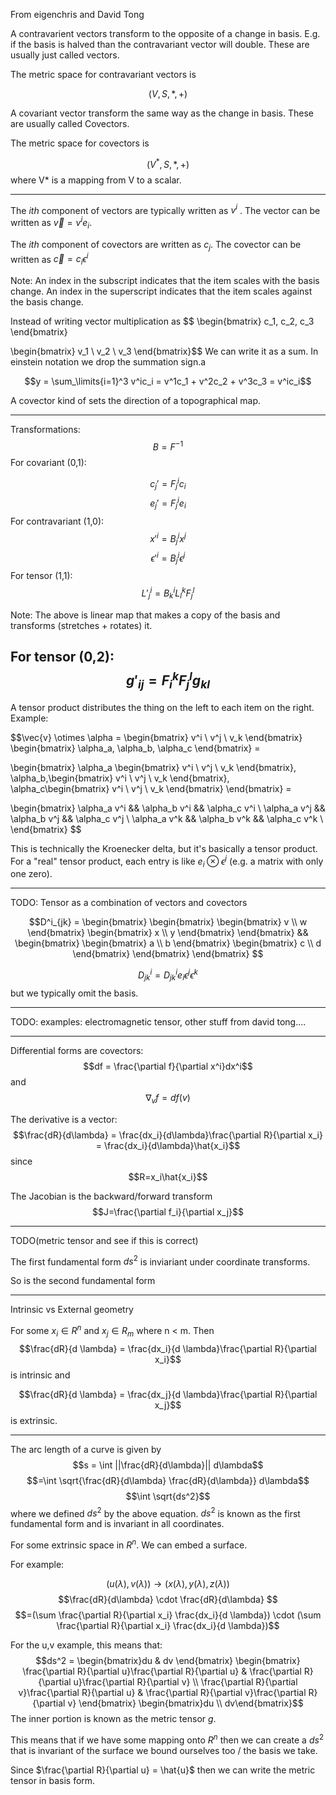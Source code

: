 From eigenchris and David Tong

A contravarient vectors transform to the opposite of a change in basis.  E.g. if the basis is halved than the contravariant vector will double.  These are usually just called vectors.

The metric space for contravariant vectors is

$$(V, S, *, +)$$

A covariant vector transform the same way as the change in basis.  These are usually called Covectors.

The metric space for covectors is

$$(V^*, S, *, +)$$
where V* is a mapping from V to a scalar.

----------------

The $ith$ component of vectors are typically written as $v^i$ .
The vector can be written as $\vec{v} = v^ie_i$.

The $ith$ component of covectors are written as $c_j$.
The covector can be written as $\vec{c} = c_i \epsilon^i$

Note: An index in the subscript indicates that the item scales with the basis change.  An index in the superscript indicates that the item scales against the basis change.


Instead of writing vector multiplication as $$
\begin{bmatrix}
c_1, c_2, c_3
\end{bmatrix}

\begin{bmatrix}
v_1 \\ v_2 \\ v_3
\end{bmatrix}$$
We can write it as a sum.   In einstein notation we drop the summation sign.a

$$y = \sum_\limits{i=1}^3 v^ic_i
= v^1c_1 + v^2c_2 + v^3c_3 =
v^ic_i$$

A covector kind of sets the direction of a topographical map.

-------------
Transformations:
$$B=F^{-1}$$
For covariant (0,1):

$$c_j' = F^i_jc_i$$
$$e_j' = F^i_je_i$$
For contravariant (1,0):
$$x'^i=B^i_j x^j$$
$$\epsilon'^i=B^i_j \epsilon^j$$
For tensor (1,1):
$$L'^i_j = B^i_k L^k_l F^l_j$$

Note: The above is linear map that makes a copy of the basis and transforms (stretches + rotates) it.

For tensor (0,2):
$$g'_{ij} = F^k_i F^l_j g_{kl}$$
$$$$
------------------

A tensor product distributes the thing on the left to each item on the right.  Example:

$$\vec{v} \otimes \alpha =
\begin{bmatrix}
v^i \\ v^j \\ v_k
\end{bmatrix}
\begin{bmatrix}
\alpha_a, \alpha_b, \alpha_c
\end{bmatrix} =

\begin{bmatrix}
\alpha_a
\begin{bmatrix}
v^i \\ v^j \\ v_k
\end{bmatrix},
\alpha_b,\begin{bmatrix}
v^i \\ v^j \\ v_k
\end{bmatrix}, \alpha_c\begin{bmatrix}
v^i \\ v^j \\ v_k
\end{bmatrix}
\end{bmatrix} =

\begin{bmatrix}
\alpha_a v^i && \alpha_b v^i &&  \alpha_c v^i \\
\alpha_a v^j && \alpha_b v^j &&  \alpha_c v^j \\
\alpha_a v^k && \alpha_b v^k &&  \alpha_c v^k \\
\end{bmatrix}
$$

This is technically the Kroenecker delta, but it's basically a tensor product.  For a "real" tensor product, each entry is like $e_i \otimes \epsilon^j$ (e.g. a matrix with only one zero).


------------------
TODO: Tensor as a combination of vectors and covectors

$$D^i_{jk} = 
\begin{bmatrix}
\begin{bmatrix}
\begin{bmatrix}
v \\ w
\end{bmatrix}
\begin{bmatrix}
x \\ y
\end{bmatrix}
\end{bmatrix} &&
\begin{bmatrix}
\begin{bmatrix}
a \\ b 
\end{bmatrix}
\begin{bmatrix}
c \\ d 
\end{bmatrix}
\end{bmatrix}
\end{bmatrix}
$$

$$D^i_{jk} = D^i_{jk}e_i\epsilon^j \epsilon^k$$ but we typically omit the basis.

---------------------
TODO: examples: electromagnetic tensor, other stuff from david tong....

--------------------
Differential forms are covectors:
$$df = \frac{\partial f}{\partial x^i}dx^i$$
and
$$\nabla_v f = df(v)$$

The derivative is a vector:
$$\frac{dR}{d\lambda} = \frac{dx_i}{d\lambda}\frac{\partial R}{\partial x_i} =
\frac{dx_i}{d\lambda}\hat{x_i}$$ since $$R=x_i\hat{x_i}$$

The Jacobian is the backward/forward transform
$$J=\frac{\partial f_i}{\partial x_j}$$

---------------------------

TODO(metric tensor and see if this is correct)

The first fundamental form $ds^2$ is inviariant under coordinate transforms.

So is the second fundamental form 

----------------------------------
Intrinsic vs External geometry

For some $x_i \in R^n$ and $x_j \in R_m$ where n < m.  Then
$$\frac{dR}{d \lambda} = \frac{dx_i}{d \lambda}\frac{\partial R}{\partial x_i}$$ is intrinsic and 

$$\frac{dR}{d \lambda} = \frac{dx_j}{d \lambda}\frac{\partial R}{\partial x_j}$$ is extrinsic.

------------------------

The arc length of a curve is given by
$$s = \int ||\frac{dR}{d\lambda}|| d\lambda$$
$$=\int \sqrt{\frac{dR}{d\lambda} \frac{dR}{d\lambda}} d\lambda$$
$$\int \sqrt{ds^2}$$
where we defined $ds^2$ by the above equation.  $ds^2$ is known as the first fundamental form and is invariant in all coordinates.

For some extrinsic space in $R^n$. We can embed a surface.

For example:

$$(u(\lambda), v(\lambda)) \rightarrow (x(\lambda), y(\lambda), z(\lambda))$$
$$\frac{dR}{d\lambda} \cdot \frac{dR}{d\lambda} $$
$$=(\sum \frac{\partial R}{\partial x_i} \frac{dx_i}{d \lambda}) \cdot 
(\sum \frac{\partial R}{\partial x_i} \frac{dx_i}{d \lambda})$$

For the u,v example, this means that:
$$ds^2 =
\begin{bmatrix}du & dv \end{bmatrix}
\begin{bmatrix}
\frac{\partial R}{\partial u}\frac{\partial R}{\partial u} & \frac{\partial R}{\partial u}\frac{\partial R}{\partial v} \\
\frac{\partial R}{\partial v}\frac{\partial R}{\partial u} & \frac{\partial R}{\partial v}\frac{\partial R}{\partial v}
\end{bmatrix}
\begin{bmatrix}du \\ dv\end{bmatrix}$$
The inner portion is known as the metric tensor $g$. 

This means that if we have some mapping onto $R^n$ then we can create a $ds^2$ that is invariant of the surface we bound ourselves too / the basis we take.

Since $\frac{\partial R}{\partial u} = \hat{u}$ then we can write the metric tensor in basis form.